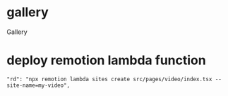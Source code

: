 # gallery
Gallery

# deploy remotion lambda function

    "rd": "npx remotion lambda sites create src/pages/video/index.tsx --site-name=my-video",
